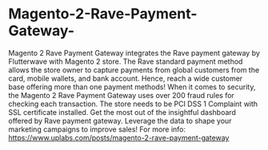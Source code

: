 # Magento-2-Rave-Payment-Gateway-
Magento 2 Rave Payment Gateway integrates the Rave payment gateway by Flutterwave with Magento 2 store. The Rave standard payment method allows the store owner to capture payments from global customers from the card, mobile wallets, and bank account. Hence, reach a wide customer base offering more than one payment methods! When it comes to security, the Magento 2 Rave Payment Gateway uses over 200 fraud rules for checking each transaction. The store needs to be PCI DSS 1 Complaint with SSL certificate installed. Get the most out of the insightful dashboard offered by Rave payment gateway. Leverage the data to shape your marketing campaigns to improve sales! For more info: https://www.uplabs.com/posts/magento-2-rave-payment-gateway
